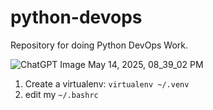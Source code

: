 # python-devops
Repository for doing Python DevOps Work.

![ChatGPT Image May 14, 2025, 08_39_02 PM](https://github.com/user-attachments/assets/600b2c90-c7c5-4e59-9f5a-b0a3ab9658f2)


1. Create a virtualenv: `virtualenv ~/.venv`
2. edit  my `~/.bashrc`